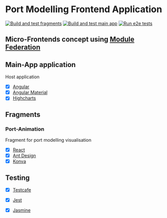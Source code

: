 # Port Modelling Frontend Application
[![Build and test fragments](https://github.com/pavjelv/port_modelling_frontend/actions/workflows/build-and-test-fragments.yml/badge.svg)](https://github.com/pavjelv/port_modelling_frontend/actions/workflows/build-and-test-fragments.yml) [![Build and test main app](https://github.com/pavjelv/port_modelling_frontend/actions/workflows/build-and-test-main-app.yml/badge.svg)](https://github.com/pavjelv/port_modelling_frontend/actions/workflows/build-and-test-main-app.yml) [![Run e2e tests](https://github.com/pavjelv/port_modelling_frontend/actions/workflows/run-e2e-tests.yml/badge.svg)](https://github.com/pavjelv/port_modelling_frontend/actions/workflows/run-e2e-tests.yml)

## Micro-Frontends concept using [Module Federation](https://webpack.js.org/concepts/module-federation/)

## Main-App application
Host application
* [x] [Angular](https://angular.io/)
* [x] [Angular Material](https://material.angular.io/)
* [x] [Highcharts](https://www.highcharts.com/)

## Fragments
### Port-Animation
Fragment for port modelling visualisation
* [x] [React](https://reactjs.org/)
* [x] [Ant Design](https://ant.design/)
* [x] [Konva](https://konvajs.org/docs/react/Intro.html)

## Testing
* [x] [Testcafe](https://testcafe.io/)
* [x] [Jest](https://jestjs.io/)
* [x] [Jasmine](https://jasmine.github.io/)

